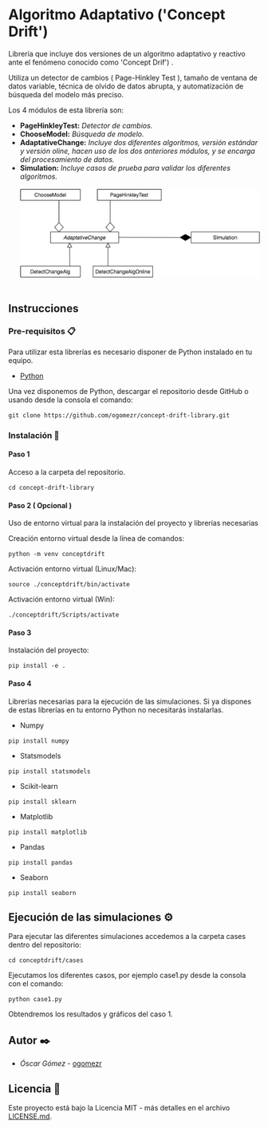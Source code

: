 # Algoritmo Adaptativo ('Concept Drift')

Librería que incluye dos versiones de un algoritmo adaptativo y reactivo ante el fenómeno conocido como 'Concept Drif') .

Utiliza un detector de cambios ( Page-Hinkley Test ), tamaño de ventana de datos variable, técnica de olvido de datos abrupta, y automatización de búsqueda del modelo más preciso.

Los 4 módulos de esta librería son:
* **PageHinkleyTest:**  *Detector de cambios.* 
* **ChooseModel:**  *Búsqueda de modelo.*  
* **AdaptativeChange:**  *Incluye dos diferentes algoritmos, versión estándar y versión oline, hacen uso de los dos anteriores módulos, y se encarga del procesamiento de datos.* 
* **Simulation:**  *Incluye casos de prueba para validar los diferentes algoritmos.*  
&nbsp;
![Alt text](img/uml.jpeg)
&nbsp;
## Instrucciones 

### Pre-requisitos 📋

Para utilizar esta librerías es necesario disponer de Python instalado en tu equipo. 
* [Python]([https://www.python.org/downloads/](https://www.python.org/downloads/)) 

Una vez disponemos de Python, descargar el repositorio desde GitHub o usando desde la consola el comando:

```
git clone https://github.com/ogomezr/concept-drift-library.git
```


### Instalación 🔧

#### Paso 1
Acceso a la carpeta del repositorio.
```
cd concept-drift-library
```
#### Paso 2 ( Opcional ) 
Uso de entorno virtual para la instalación del proyecto y librerías necesarias

Creación entorno virtual desde la línea de comandos:
```
python -m venv conceptdrift
```
Activación entorno virtual (Linux/Mac):

```
source ./conceptdrift/bin/activate
```
Activación entorno virtual (Win):

```
./conceptdrift/Scripts/activate
```

#### Paso 3
Instalación del proyecto:
```
pip install -e .
```

#### Paso 4
Librerías necesarias para la ejecución de las simulaciones.
Si ya dispones de estas librerías en tu entorno Python no necesitarás instalarlas.
* Numpy
```
pip install numpy
```
* Statsmodels
```
pip install statsmodels
```
* Scikit-learn
```
pip install sklearn
```
* Matplotlib
```
pip install matplotlib
```

* Pandas
```
pip install pandas
```

* Seaborn
```
pip install seaborn
```

## Ejecución de las simulaciones ⚙️

Para ejecutar las diferentes simulaciones accedemos a la carpeta cases dentro del repositorio:
```
cd conceptdrift/cases
```
Ejecutamos los diferentes casos, por ejemplo case1.py desde la consola con el comando:

```
python case1.py
```
Obtendremos los resultados y gráficos del caso 1.
## Autor ✒️



* *Óscar Gómez* - [ogomezr](https://github.com/ogomezr)
 


## Licencia 📄

Este proyecto está bajo la Licencia MIT - más detalles en el archivo [LICENSE.md](LICENSE.md).
